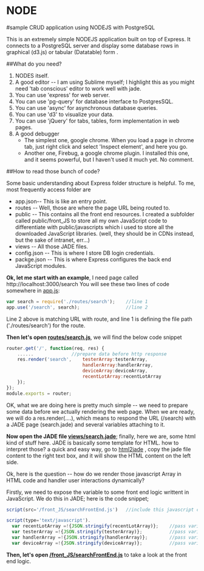 NODE
====

#sample CRUD application using NODEJS with PostgreSQL


This is an extremely simple NODEJS application built on top of Express. It connects to a PostgreSQL server and display some database rows in 
graphical (d3.js) or tabular (Datatable) form .

##What do you need?
1. NODES itself. 
2. A good editor -- I am using Sublime myself; I highlight this as you might need 'tab conscious' editor to work well with jade.
3. You can use 'express' for web server.
4. You can use 'pg-query' for database interface to PostgresSQL.
5. You can use 'async' for asynchronous database queries.
6. You can use 'd3' to visualize your data.
7. You can use 'jQuery' for tabs, tables, form implementation in web pages.
8. A good debugger 
	- The simplest one, google chrome. When you load a page in chrome tab, just right click and select 'Inspect element', and here you go.
	- Another one, Firebug, a google chrome plugin. I installed this one, and it seems powerful, but I haven't used it much yet. No comment.

##How to read those bunch of code?

Some basic understanding about Express folder structure is helpful. To me, most frequently access folder are 

- app.json-- This is like an entry point.
- routes  -- Well, those are where the page URL being routed to.
- public  -- This contains all the front end resources. I created a subfolder called public/front_JS to store all my own JavaScript code to differentiate with
				public/javascripts which i used to store all the downloaded JavaScript libraries. (well, they should be in CDNs instead, but the sake of intranet, err...)  	   
- views -- All those JADE files.
- config.json -- This is where I store DB login credentials.
- packge.json -- This is where Express configures the back end JavaScript modules.

**Ok, let me start with an example**, I need page called http://localhost:3000/search
You will see these two lines of code somewhere in [app.js](https://github.com/whoissqr/NODE/blob/master/app.js):

```JavaScript
var search = require('./routes/search');    //line 1
app.use('/search', search);                 //line 2
```

Line 2 above is matching URL with route, and line 1 is defining the file path ('./routes/search') for the route.

**Then let's open [routes/search.js](https://github.com/whoissqr/NODE/blob/master/routes/search.js)**, we will find the below code snippet

```JavaScript
router.get('/', function(req, res) {
	......              //prepare data before http response
	res.render('search', 	testerArray:testerArray, 
							handlerArray:handlerArray, 
							deviceArray:deviceArray, 
							recentLotArray:recentLotArray
	});								
});
module.exports = router;
```
OK, what we are doing here is pretty much simple -- we need to prepare some data before we actually rendering the web page.
When we are ready, we will do a res.render(....), which means to respond the URL (/search) with a JADE page (search.jade) and several variables attaching to it.

**Now open the JADE file [views/search.jade](https://github.com/whoissqr/NODE/blob/master/views/search.jade)**; finally, here we are, some html kind of stuff here. JADE is basically some template for HTML. how to interpret those? a quick and easy way, go to [html2jade](http://html2jade.org/) , copy the jade file content to the right text box, and it will show the HTML content on the left side.  

Ok, here is the question -- how do we render those javascript Array in HTML code and handler user interactions dynamically?

Firstly, we need to expose the variable to some front end logic writtent in JavaScript. We do this in JADE; here is the code snippet; 
```JavaScript
script(src='/front_JS/searchFrontEnd.js')   //include this javascript code in jade

script(type='text/javascript').
  var recentLotArray =!{JSON.stringify(recentLotArray)};    //pass variable to javascript code
  var testerArray =!{JSON.stringify(testerArray)};          //pass variable to javascript code
  var handlerArray =!{JSON.stringify(handlerArray)};        //pass variable to javascript code
  var deviceArray =!{JSON.stringify(deviceArray)};          //pass variable to javascript code
```
	
**Then, let's open [/front_JS/searchFrontEnd.js](https://github.com/whoissqr/NODE/blob/master/public/front_JS/searchFrontEnd.js)** to take a look at the front end logic.
	
	